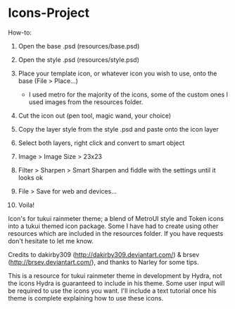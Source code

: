 Icons-Project
=============

How-to:

1. Open the base .psd (resources/base.psd)

2. Open the style .psd (resources/style.psd)

3. Place your template icon, or whatever icon you wish to use, onto the base (File > Place...)
	
	- I used metro for the majority of the icons, some of the custom ones I used images from the resources folder.

4. Cut the icon out (pen tool, magic wand, your choice)

5. Copy the layer style from the style .psd and paste onto the icon layer

6. Select both layers, right click and convert to smart object

7. Image > Image Size > 23x23

8. 	Filter > Sharpen > Smart Sharpen and fiddle with the settings until it looks ok

9. File > Save for web and devices...

10. Voila!

Icon's for tukui rainmeter theme; a blend of MetroUI style and Token icons into a tukui themed icon package. Some I have had to create using other resources which are included in the resources folder. If you have requests don't hesitate to let me know.

Credits to dakirby309 (http://dakirby309.deviantart.com/) & brsev (http://brsev.deviantart.com/), and thanks to Narley for some tips.

This is a resource for tukui rainmeter theme in development by Hydra, not the icons Hydra is guaranteed to include in his theme. Some user input will be required to use the icons you want. I'll include a text tutorial once his theme is complete explaining how to use these icons.